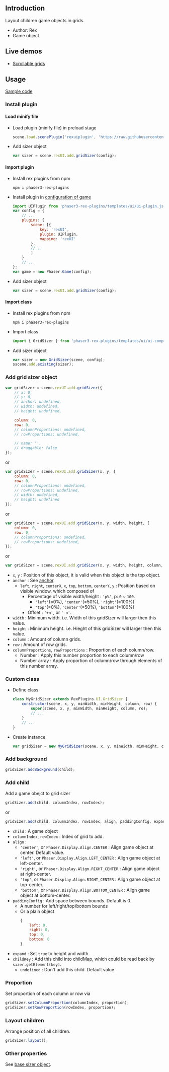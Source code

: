 ## Introduction

Layout children game objects in grids.

- Author: Rex
- Game object

## Live demos

- [Scrollable grids](https://codepen.io/rexrainbow/pen/YMyBom)

## Usage

[Sample code](https://github.com/rexrainbow/phaser3-rex-notes/tree/master/examples/ui-gridsizer)

### Install plugin

#### Load minify file

- Load plugin (minify file) in preload stage
    ```javascript
    scene.load.scenePlugin('rexuiplugin', 'https://raw.githubusercontent.com/rexrainbow/phaser3-rex-notes/master/dist/rexuiplugin.min.js', 'rexUI', 'rexUI');
    ```
- Add sizer object
    ```javascript
    var sizer = scene.rexUI.add.gridSizer(config);
    ```

#### Import plugin

- Install rex plugins from npm
    ```
    npm i phaser3-rex-plugins
    ```
- Install plugin in [configuration of game](game.md#configuration)
    ```javascript
    import UIPlugin from 'phaser3-rex-plugins/templates/ui/ui-plugin.js';
    var config = {
        // ...
        plugins: {
            scene: [{
                key: 'rexUI',
                plugin: UIPlugin,
                mapping: 'rexUI'
            },
            // ...
            ]
        }
        // ...
    };
    var game = new Phaser.Game(config);
    ```
- Add sizer object
    ```javascript
    var sizer = scene.rexUI.add.gridSizer(config);
    ```

#### Import class

- Install rex plugins from npm
    ```
    npm i phaser3-rex-plugins
    ```
- Import class
    ```javascript
    import { GridSizer } from 'phaser3-rex-plugins/templates/ui/ui-components.js';
    ```
- Add sizer object
    ```javascript    
    var sizer = new GridSizer(scene, config);
    sscene.add.existing(sizer);
    ```

### Add grid sizer object

```javascript
var gridSizer = scene.rexUI.add.gridSizer({
    // x: 0,
    // y: 0,
    // anchor: undefined,
    // width: undefined,
    // height: undefined,

    column: 0,
    row: 0,
    // columnProportions: undefined,
    // rowProportions: undefined,

    // name: '',
    // draggable: false
});
```

or

```javascript
var gridSizer = scene.rexUI.add.gridSizer(x, y, {
    column: 0,
    row: 0,
    // columnProportions: undefined,
    // rowProportions: undefined,
    // width: undefined,
    // height: undefined
});
```

or

```javascript
var gridSizer = scene.rexUI.add.gridSizer(x, y, width, height, {
    column: 0,
    row: 0,
    // columnProportions: undefined,
    // rowProportions: undefined,
});
```

or

```javascript
var gridSizer = scene.rexUI.add.gridSizer(x, y, width, height, column, row);
```

- `x`, `y` : Position of this object, it is valid when this object is the top object.
- `anchor` : See [anchor](anchor.md#create-instance).
    - `left`, `right`, `centerX`, `x`, `top`, `bottom`, `centerY`, `y` : Position based on visible window, which composed of
        - Percentage of visible width/height : `'p%'`, p: `0` ~ `100`.
            - `'left'`(=0%), `'center'`(=50%), `'right'`(=100%)
            - `'top'`(=0%), `'center'`(=50%), `'bottom'`(=100%)
        - Offset : `'+n'`, or `'-n'`.
- `width` : Minimum width. i.e. Width of this gridSizer will larger then this value.
- `height` : Minimum height. i.e. Hieght of this gridSizer will larger then this value.
- `column` : Amount of column grids.
- `row` : Amount of row grids.
- `columnProportions`, `rowProportions` : Proportion of each column/row.
    - Number : Apply this number proportion to each column/row
    - Number array : Apply proportion of column/row through elements of this number array.

### Custom class

- Define class
    ```javascript
    class MyGridSizer extends RexPlugins.UI.GridSizer {
        constructor(scene, x, y, minWidth, minHeight, column, row) {
            super(scene, x, y, minWidth, minHeight, column, ro);
            // ...
        }
        // ...
    }
    ```
- Create instance
    ```javascript
    var gridSizer = new MyGridSizer(scene, x, y, minWidth, minHeight, column, row);
    ```

### Add background

```javascript
gridSizer.addBackground(child);
```

### Add child

Add a game obejct to grid sizer

```javascript
gridSizer.add(child, columnIndex, rowIndex);
```

or

```javascript
gridSizer.add(child, columnIndex, rowIndex, align, paddingConfig, expand, childKey);
```

- `child` : A game object
- `columnIndex`, `rowIndex` : Index of grid to add.
- `align` :
    - `'center'`, or `Phaser.Display.Align.CENTER` : Align game object at center. Default value.
    - `'left'`, or `Phaser.Display.Align.LEFT_CENTER` : Align game object at left-center.
    - `'right'`, or `Phaser.Display.Align.RIGHT_CENTER` : Align game object at right-center.
    - `'top'`, or `Phaser.Display.Align.RIGHT_CENTER` : Align game object at top-center.
    - `'bottom'`, or `Phaser.Display.Align.BOTTOM_CENTER` : Align game object at bottom-center.
- `paddingConfig` : Add space between bounds. Default is 0.
    - A number for left/right/top/bottom bounds
    - Or a plain object
        ```javascript
        {
            left: 0,
            right: 0,
            top: 0,
            bottom: 0
        }
        ```
- `expand` : Set `true` to height and width.
- `childKey` : Add this child into childMap, which could be read back by `sizer.getElement(key)`.
    - `undefined` : Don't add this child. Default value.

### Proportion

Set proportion of each column or row via

```javascript
gridSizer.setColumnProportion(columnIndex, proportion);
gridSizer.setRowProportion(rowIndex, proportion);
```

### Layout children

Arrange position of all children.

```javascript
gridSizer.layout();
```

### Other properties

See [base sizer object](ui-basesizer.md).